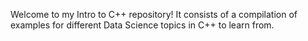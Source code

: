 Welcome to my Intro to C++ repository! It consists of a compilation of examples for different Data Science topics in C++ to learn from.

